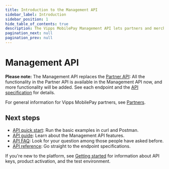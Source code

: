 ```yaml
---
title: Introduction to the Management API
sidebar_label: Introduction
sidebar_position: 1
hide_table_of_contents: true
description: The Vipps MobilePay Management API lets partners and merchants manage their sales units, etc.
pagination_next: null
pagination_prev: null
---
```


# Management API

**Please note:**
The Management API replaces the
[Partner API](https://developer.vippsmobilepay.com/docs/APIs/partner-api/):
All the functionality in the Partner API is available in the Management API now,
and more functionality will be added. See each endpoint and the
[API specification](https://developer.vippsmobilepay.com/api/management/)
for details.

For general information for Vipps MobilePay partners, see
[Partners](https://developer.vippsmobilepay.com/docs/partner).

## Next steps

* [API quick start](management-api-quick-start.md): Run the basic examples in curl and Postman.
* [API guide](management-api-guide.md): Learn about the Management API features.
* [API FAQ](management-api-faq.md): Look for your question among those people have asked before.
* [API reference](https://developer.vippsmobilepay.com/api/management): Go straight to the endpoint specifications.

If you're new to the platform, see
[Getting started](https://developer.vippsmobilepay.com/docs/getting-started/)
for information about API keys, product activation, and the test environment.
